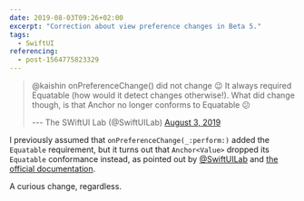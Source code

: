 ```yaml
---
date: 2019-08-03T09:26+02:00
excerpt: "Correction about view preference changes in Beta 5."
tags:
  - SwiftUI
referencing:
  - post-1564775823329
---
```


> @kaishin onPreferenceChange() did not change 😉 It always required Equatable (how would it detect changes otherwise!). What did change though, is that Anchor<Value> no longer conforms to Equatable 😕
> 
> --- The SWiftUI Lab (@SwiftUILab) [August 3, 2019](https://twitter.com/SwiftUILab/status/1157508715735670784)

I previously assumed that `onPreferenceChange(_:perform:)` added the `Equatable` requirement, but it turns out that `Anchor<Value>` dropped its `Equatable` conformance instead, as pointed out by [@SwiftUILab] and [the official documentation][docs].

A curious change, regardless.

[docs]: https://developer.apple.com/documentation/swiftui/anchor?changes=latest_beta
[@SwiftUILab]: https://twitter.com/SwiftUILab/
